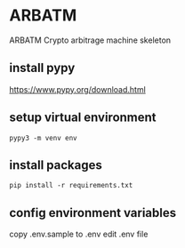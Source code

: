 # ARBATM
ARBATM
Crypto arbitrage machine skeleton

## install pypy
https://www.pypy.org/download.html

## setup virtual environment
```
pypy3 -m venv env
```

## install packages
```
pip install -r requirements.txt
```

## config environment variables
copy .env.sample to .env
edit .env file

